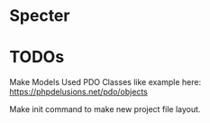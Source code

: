 # Specter

# TODOs
Make Models Used PDO Classes like example here:
https://phpdelusions.net/pdo/objects

Make init command to make new project file layout.
